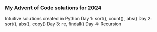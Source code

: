 ### My Advent of Code solutions for 2024
Intuitive solutions created in Python
Day 1: sort(), count(), abs()
Day 2: sort(), abs(), copy()
Day 3: re, findall()
Day 4: Recursion